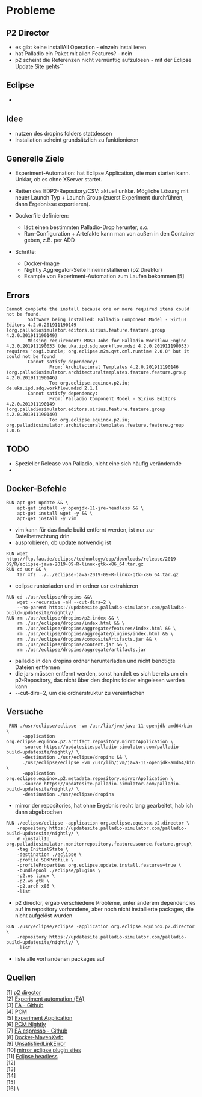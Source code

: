 # Probleme
## P2 Director
- es gibt keine installAll Operation - einzeln installieren
- hat Palladio ein Paket mit allen Features? - nein
- p2 scheint die Referenzen nicht vernünftig aufzulösen - mit der Eclipse Update Site gehts``
## Eclipse
- 
## Idee
- nutzen des dropins folders stattdessen
- Installation scheint grundsätzlich zu funktionieren

## Generelle Ziele
* Experiment-Automation: hat Eclipse Application, die man starten kann. Unklar, ob es ohne XServer startet.
* Retten des EDP2-Repository/CSV: aktuell unklar. Mögliche Lösung mit neuer Launch Typ + Launch Group (zuerst Experiment durchführen, dann Ergebnisse exportieren).

* Dockerfile definieren:
    * lädt einen bestimmten Palladio-Drop herunter, s.o.
    * Run-Configuration + Artefakte kann man von außen in den Container geben, z.B. per ADD

* Schritte:
    * Docker-Image
    * Nightly Aggregator-Seite hineininstallieren (p2 Direktor)
    * Example von Experiment-Automation zum Laufen bekommen [5]

## Errors
```docker
Cannot complete the install because one or more required items could not be found.
        Software being installed: Palladio Component Model - Sirius Editors 4.2.0.201911190149 (org.palladiosimulator.editors.sirius.feature.feature.group 4.2.0.201911190149)
        Missing requirement: MDSD Jobs for Palladio Workflow Engine 4.2.0.201911190033 (de.uka.ipd.sdq.workflow.mdsd 4.2.0.201911190033) requires 'osgi.bundle; org.eclipse.m2m.qvt.oml.runtime 2.0.0' but it could not be found
        Cannot satisfy dependency:
                From: Architectural Templates 4.2.0.201911190146 (org.palladiosimulator.architecturaltemplates.feature.feature.group 4.2.0.201911190146)
                To: org.eclipse.equinox.p2.iu; de.uka.ipd.sdq.workflow.mdsd 2.1.1
        Cannot satisfy dependency:
                From: Palladio Component Model - Sirius Editors 4.2.0.201911190149 (org.palladiosimulator.editors.sirius.feature.feature.group 4.2.0.201911190149)
                To: org.eclipse.equinox.p2.iu; org.palladiosimulator.architecturaltemplates.feature.feature.group 1.0.6
```

## TODO
- Spezieller Release von Palladio, nicht eine sich häufig verändernde
- 

## Docker-Befehle
```docker
RUN apt-get update && \ 
    apt-get install -y openjdk-11-jre-headless && \
    apt-get install wget -y && \
    apt-get install -y vim
```
- vim kann für das finale build entfernt werden, ist nur zur Dateibetrachtung drin
- ausprobieren, ob update notwendig ist

```docker
RUN wget http://ftp.fau.de/eclipse/technology/epp/downloads/release/2019-09/R/eclipse-java-2019-09-R-linux-gtk-x86_64.tar.gz
RUN cd usr && \
    tar xfz ../../eclipse-java-2019-09-R-linux-gtk-x86_64.tar.gz
```
- eclipse runterladen und im ordner usr extrahieren

```docker
RUN cd ./usr/eclipse/dropins &&\
    wget --recursive -nH --cut-dirs=2 \
    --no-parent https://updatesite.palladio-simulator.com/palladio-build-updatesite/nightly/
RUN rm ./usr/eclipse/dropins/p2.index && \
    rm ./usr/eclipse/dropins/index.html && \
    rm ./usr/eclipse/dropins/aggregate/features/index.html && \
    rm ./usr/eclipse/dropins/aggregate/plugins/index.html && \
    rm ./usr/eclipse/dropins/compositeArtifacts.jar && \
    rm ./usr/eclipse/dropins/content.jar && \
    rm ./usr/eclipse/dropins/aggregate/artifacts.jar
```
- palladio in den dropins ordner herunterladen und nicht benötigte Dateien entfernen
- die jars müssen entfernt werden, sonst handelt es sich bereits um ein p2-Repository, das nicht über den dropins folder eingelesen werden kann
- --cut-dirs=2, um die ordnerstruktur zu vereinfachen


## Versuche
```docker
 RUN ./usr/eclipse/eclipse -vm /usr/lib/jvm/java-11-openjdk-amd64/bin \
      -application org.eclipse.equinox.p2.artifact.repository.mirrorApplication \
      -source https://updatesite.palladio-simulator.com/palladio-build-updatesite/nightly/ \
      -destination ./usr/eclipse/dropins && \
      ./usr/eclipse/eclipse -vm /usr/lib/jvm/java-11-openjdk-amd64/bin \
      -application org.eclipse.equinox.p2.metadata.repository.mirrorApplication \
      -source https://updatesite.palladio-simulator.com/palladio-build-updatesite/nightly/ \
      -destination ./usr/eclipse/dropins
```
- mirror der repositories, hat ohne Ergebnis recht lang gearbeitet, hab ich dann abgebrochen

```docker
RUN ./eclipse/eclipse -application org.eclipse.equinox.p2.director \
    -repository https://updatesite.palladio-simulator.com/palladio-build-updatesite/nightly/ \
    # -installIU org.palladiosimulator.monitorrepository.feature.source.feature.group\
    -tag InitialState \
    -destination ./eclipse \
    -profile SDKProfile \
    -profileProperties org.eclipse.update.install.features=true \
    -bundlepool ./eclipse/plugins \
    -p2.os linux \
    -p2.ws gtk \
    -p2.arch x86 \
    -list
```
- p2 director, ergab verschiedene Probleme, unter anderem dependencies auf im repository vorhandene, aber noch nicht installierte packages, die nicht aufgelöst wurden

```docker
RUN ./usr/eclipse/eclipse -application org.eclipse.equinox.p2.director \
    -repository https://updatesite.palladio-simulator.com/palladio-build-updatesite/nightly/ \
    -list
```
- liste alle vorhandenen packages auf

## Quellen
[1] [p2 director](https://help.eclipse.org/kepler/index.jsp?topic=/org.eclipse.platform.doc.isv/guide/p2_director.html)\
[2] [Experiment automation (EA)](https://sdqweb.ipd.kit.edu/wiki/Palladio_Experiment_Automation)\
[3] [EA - Github](https://github.com/PalladioSimulator/Palladio-Addons-ExperimentAutomation)\
[4] [PCM](https://github.com/PalladioSimulator/Palladio-Bench-Product/blob/master/products/org.palladiosimulator.product/org.palladiosimulator.palladiobench.product)\
[5] [Experiment Application](https://github.com/PalladioSimulator/Palladio-Addons-ExperimentAutomation/blob/master/bundles/org.palladiosimulator.experimentautomation.application/src/org/palladiosimulator/experimentautomation/application/ExperimentApplication.java)\
[6] [PCM Nightly](https://updatesite.palladio-simulator.com/palladio-build-updatesite/nightly/)\
[7] [EA espresso - Github](https://github.com/PalladioSimulator/Palladio-Addons-ExperimentAutomation/tree/master/bundles/org.palladiosimulator.experimentautomation.examples.espresso)\
[8] [Docker-MavenXvfb](https://github.com/kit-sdq/Docker-MavenXvfb)\
[9] [UnsatisfiedLinkError](https://bugs.eclipse.org/bugs/show_bug.cgi?id=549244)\
[10] [mirror eclipse plugin sites](https://stackoverflow.com/questions/1371176/downloading-eclipse-plug-in-update-sites-for-offline-installation)\
[11] [Eclipse headless](https://gnu-mcu-eclipse.github.io/advanced/headless-builds/)\
[12] []()\
[13] []()\
[14] []()\
[15] []()\
[16] []()\